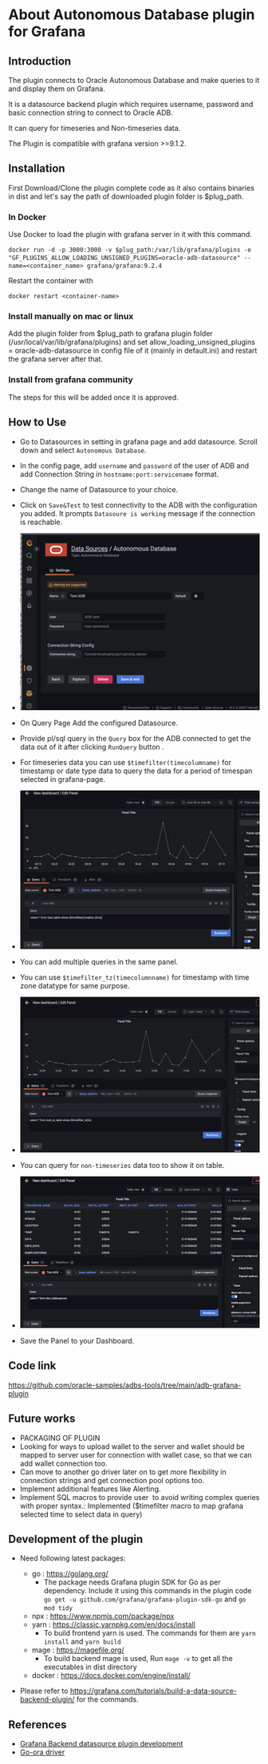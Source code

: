 # About Autonomous Database plugin for Grafana

## Introduction
The plugin connects to Oracle Autonomous Database and make queries to it and display them on Grafana.

It is a datasource backend plugin which requires username, password and basic connection string to connect to Oracle ADB.

It can query for timeseries and Non-timeseries data. 

The Plugin is compatible with grafana version >=9.1.2.


## Installation
First Download/Clone the plugin complete code as it also contains binaries in dist and let's say the path of downloaded plugin folder is $plug_path. 

### In Docker
Use Docker to load the plugin with grafana server in it with this command.

    docker run -d -p 3000:3000 -v $plug_path:/var/lib/grafana/plugins -e "GF_PLUGINS_ALLOW_LOADING_UNSIGNED_PLUGINS=oracle-adb-datasource" --name=<container_name> grafana/grafana:9.2.4

Restart the container with 

    docker restart <container-name>

### Install manually on mac or linux
Add the plugin folder from $plug_path to grafana plugin folder (/usr/local/var/lib/grafana/plugins) and set allow_loading_unsigned_plugins = oracle-adb-datasource in config file of it (mainly in default.ini) and restart the grafana server after that. 

### Install from grafana community
The steps for this will be added once it is approved.

## How to Use

* Go to Datasources in setting in grafana page and add datasource. Scroll down and select `Autonomous Database`. 


* In the config page, add `username` and `password` of the user of ADB and add Connection String in `hostname:port:servicename` format.

* Change the name of Datasource to your choice. 

* Click on `Save&Test` to test connectivity to the ADB with the configuration you added. It prompts `Datasoure is working` message if the connection is reachable.


*   ![Config page](https://github.com/oracle-samples/adbs-tools/raw/main/adb-grafana-plugin/src/img/config.png)



* On Query Page Add the configured Datasource. 

* Provide pl/sql query in the `Query` box for the ADB connected to get the data out of it after clicking `RunQuery` button . 

* For timeseries data you can use `$timefilter(timecolumname)` for  timestamp or date type data to query the data for a period of timespan selected in grafana-page.

*    ![Query 1](https://github.com/oracle-samples/adbs-tools/raw/main/adb-grafana-plugin/src/img/query1.png)

*  You can add multiple queries in the same panel.

* You can use `$timefilter_tz(timecolumnname)` for timestamp with time zone datatype for same purpose. 

*   ![Query 3](https://github.com/oracle-samples/adbs-tools/raw/main/adb-grafana-plugin/src/img/query3.png)

* You can query for `non-timeseries` data too to show it on table.

*   ![Query 2](https://github.com/oracle-samples/adbs-tools/raw/main/adb-grafana-plugin/src/img/query2.png)

* Save the Panel to your Dashboard. 



## Code link
https://github.com/oracle-samples/adbs-tools/tree/main/adb-grafana-plugin

## Future works
* PACKAGING OF PLUGIN
* Looking for ways to upload wallet to the server and wallet should be mapped to server user for connection with wallet case, so that we can add wallet connection too.
* Can move to another go driver later on to get more flexibility in connection strings and get connection pool options too.
* Implement additional features like Alerting.
* Implement SQL macros to provide user  to avoid writing complex queries with proper syntax.: Implemented ($timefilter macro to map grafana selected time to select data in query)

## Development of the plugin

   * Need following latest packages:
      * go       :  https://golang.org/
        * The package needs Grafana plugin SDK for Go as per dependency. Include it using this commands in the plugin code
                ```go get -u github.com/grafana/grafana-plugin-sdk-go``` and
                ```go mod tidy```
      * npx      :  https://www.npmjs.com/package/npx
      * yarn     :  https://classic.yarnpkg.com/en/docs/install
        * To build frontend yarn is used. The commands for them are
                ```yarn install``` and 
                ```yarn build```
      * mage     :  https://magefile.org/
        * To build backend mage is used, Run ```mage -v``` to get all the executables in dist directory
      * docker   :  https://docs.docker.com/engine/install/

   * Please refer to https://grafana.com/tutorials/build-a-data-source-backend-plugin/ for the commands.

## References
* [Grafana Backend datasource plugin development ](https://grafana.com/tutorials/build-a-data-source-backend-plugin/)
* [Go-ora driver](https://github.com/sijms/go-ora)
